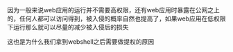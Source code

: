 因为一般来说web应用的运行并不需要高权限，还有web应用时暴露在公网之上的，任何人都可以访问得到，被入侵的概率自然也提高了，如果web应用在低权限下运行那么就可以尽量的减少被入侵后的损失

这也是为什么我们拿到webshell之后需要做提权的原因